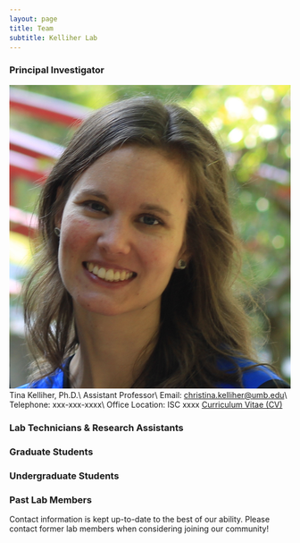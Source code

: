 ```yaml
---
layout: page
title: Team
subtitle: Kelliher Lab
---
```


### Principal Investigator
![Tina](Kelliher_GoogleScholar.JPG)
Tina Kelliher, Ph.D.\\
Assistant Professor\\
Email: christina.kelliher@umb.edu\\
Telephone: xxx-xxx-xxxx\\
Office Location: ISC xxxx
<a href="https://cmk35.github.io/Kelliher_CV_Jan2023.pdf" target="_blank">Curriculum Vitae (CV)</a>

### Lab Technicians & Research Assistants

### Graduate Students

### Undergraduate Students

### Past Lab Members

Contact information is kept up-to-date to the best of our ability. Please contact former lab members when considering joining our community!
